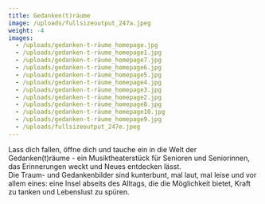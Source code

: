 ```yaml
---
title: Gedanken(t)räume
image: /uploads/fullsizeoutput_247a.jpeg
weight: -4
images:
  - /uploads/gedanken-t-räume_homepage.jpg
  - /uploads/gedanken-t-räume_homepage1.jpg
  - /uploads/gedanken-t-räume_homepage7.jpg
  - /uploads/gedanken-t-räume_homepage6.jpg
  - /uploads/gedanken-t-räume_homepage5.jpg
  - /uploads/gedanken-t-räume_homepage4.jpg
  - /uploads/gedanken-t-räume_homepage3.jpg
  - /uploads/gedanken-t-räume_homepage2.jpg
  - /uploads/gedanken-t-räume_homepage8.jpg
  - /uploads/gedanken-t-räume_homepage10.jpg
  - /uploads/gedanken-t-räume_homepage9.jpg
  - /uploads/fullsizeoutput_247e.jpeg
---
```

Lass dich fallen, öffne dich und tauche ein in die Welt der Gedanken(t)räume - ein Musiktheaterstück für Senioren und Seniorinnen, das Erinnerungen weckt und Neues entdecken lässt.\
Die Traum- und Gedankenbilder sind kunterbunt, mal laut, mal leise und vor allem eines: eine Insel abseits des Alltags, die die Möglichkeit bietet, Kraft zu tanken und Lebenslust zu spüren.
